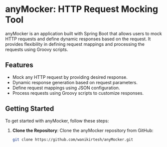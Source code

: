 # anyMocker: HTTP Request Mocking Tool

anyMocker is an application built with Spring Boot that allows users to mock HTTP requests and define dynamic responses based on the request. It provides flexibility in defining request mappings and processing the requests using Groovy scripts.

## Features

- Mock any HTTP request by providing desired response.
- Dynamic response generation based on request parameters.
- Define request mappings using JSON configuration.
- Process requests using Groovy scripts to customize responses.

## Getting Started

To get started with anyMocker, follow these steps:

1. **Clone the Repository**: Clone the anyMocker repository from GitHub:

   ```bash
   git clone https://github.com/wanikirtesh/anyMocker.git